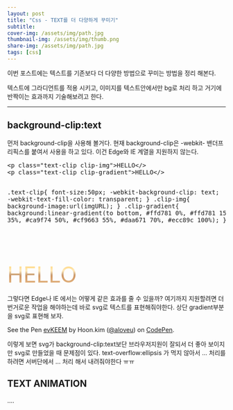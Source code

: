 ```yaml
---
layout: post
title: "Css - TEXT를 더 다양하게 꾸미기"
subtitle: 
cover-img: /assets/img/path.jpg
thumbnail-img: /assets/img/thumb.png
share-img: /assets/img/path.jpg
tags: [css]
---
```

<p>이번 포스트에는 텍스트를 기존보다 더 다양한 방법으로 꾸미는 방법을 정리 해본다.</p>
<!--more-->
<p>텍스트에 그라디언트를 적용 시키고, 이미지를 텍스트안에서만 bg로 처리 하고 거기에 반짝이는 효과까지 기술해보려고 한다.</p>
<hr />
<h2>background-clip:text</h2>
<p>먼저 background-clip을 사용해 볼거다. 현재 background-clip은 -webkit- 밴더프리픽스를 붙여서 사용을 하고 있다. 이건 Edge와 IE 계열을 지원하지 않는다.</p>
<pre class="html">&lt;p class="text-clip clip-img"&gt;HELLO&lt;/&gt;
&lt;p class="text-clip clip-gradient"&gt;HELLO&lt;/&gt;

.text-clip{
    font-size:50px;
    -webkit-background-clip: text;
    -webkit-text-fill-color: transparent;
}
.clip-img{
    background-image:url(imgURL);
}
.clip-gradient{
    background:linear-gradient(to bottom, #ffd781 0%, #ffd781 15%, #ffeabb 35%, #ca9f74 50%, #cf9663 55%, #daa671 70%, #ecc89c 100%);
}
</pre>
<p class="text-clip clip-img">HELLO</p>
<p class="text-clip clip-gradient">HELLO</p>
<p>그렇다면 Edge나 IE 에서는 어떻게 같은 효과를 줄 수 있을까? 여기까지 지원할려면 더 번거로운 작업을 해야하는데 바로 svg로 텍스트를 표현해줘야한다.
    상단 gradient부분을 svg로 표현해 보자. </p>
<p data-height="300" data-theme-id="28545" data-slug-hash="evKEEM" data-default-tab="html,result" data-user="aloveu" data-embed-version="2" data-pen-title="evKEEM" class="codepen">See the Pen <a href="https://codepen.io/aloveu/pen/evKEEM/">evKEEM</a> by Hoon.kim (<a href="http://codepen.io/aloveu">@aloveu</a>) on <a href="http://codepen.io">CodePen</a>.</p>
<script async src="https://production-assets.codepen.io/assets/embed/ei.js"></script>
<style>
.text-clip{
    font-size:50px;
    -webkit-background-clip: text;
    -webkit-text-fill-color: transparent;
    margin:0 !important;
}
.clip-img{
    background-image:url(/assets/img/post/img_textStyle01.jpg);
}
.clip-gradient{
    background-image:linear-gradient(to bottom, #ffd781 0%, #ffd781 15%, #ffeabb 35%, #ca9f74 50%, #cf9663 55%, #daa671 70%, #ecc89c 100%);
}
</style>

<p>이렇게 보면 svg가 background-clip:text보단 브라우저지원이 잘되서 더 좋아 보이지만 svg로 만들었을 때 문제점이 있다. text-overflow:ellipsis 가 먹지 않아서 ... 처리를 하려면 서버단에서 ... 처리 해서 내려줘야한다 ㅠㅠ</p>
<h2>TEXT ANIMATION</h2>
....